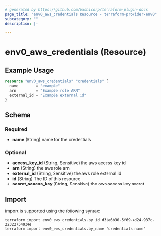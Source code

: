 ```yaml
---
# generated by https://github.com/hashicorp/terraform-plugin-docs
page_title: "env0_aws_credentials Resource - terraform-provider-env0"
subcategory: ""
description: |-
  
---
```


# env0_aws_credentials (Resource)



## Example Usage

```terraform
resource "env0_aws_credentials" "credentials" {
  name        = "example"
  arn         = "Example role ARN"
  external_id = "Example external id"
}
```

<!-- schema generated by tfplugindocs -->
## Schema

### Required

- **name** (String) name for the credentials

### Optional

- **access_key_id** (String, Sensitive) the aws access key id
- **arn** (String) the aws role arn
- **external_id** (String, Sensitive) the aws role external id
- **id** (String) The ID of this resource.
- **secret_access_key** (String, Sensitive) the aws access key secret

## Import

Import is supported using the following syntax:

```shell
terraform import env0_aws_credentials.by_id d31a6b30-5f69-4d24-937c-22322754934e
terraform import env0_aws_credentials.by_name "credentials name"
```
